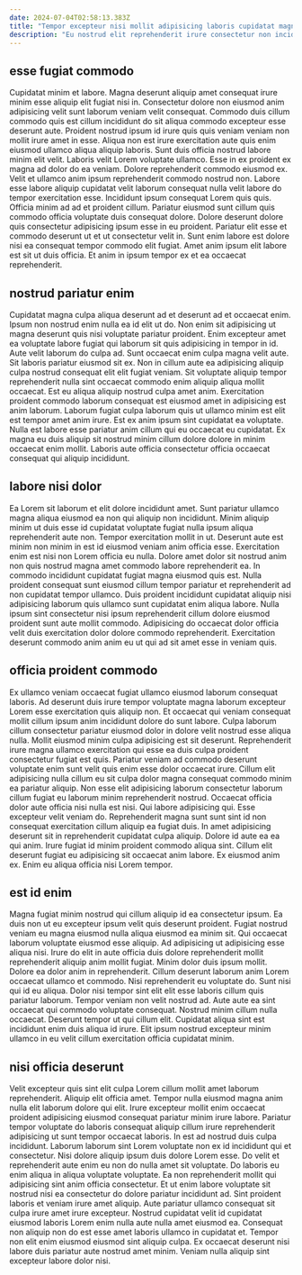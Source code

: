```yaml
---
date: 2024-07-04T02:58:13.383Z
title: "Tempor excepteur nisi mollit adipisicing laboris cupidatat magna tempor id excepteur officia exercitation."
description: "Eu nostrud elit reprehenderit irure consectetur non incididunt nostrud. Ipsum officia minim velit id ea cillum ullamco do."
---
```



## esse fugiat commodo

Cupidatat minim et labore. Magna deserunt aliquip amet consequat irure minim esse aliquip elit fugiat nisi in. Consectetur dolore non eiusmod anim adipisicing velit sunt laborum veniam velit consequat. Commodo duis cillum commodo quis est cillum incididunt do sit aliqua commodo excepteur esse deserunt aute. Proident nostrud ipsum id irure quis quis veniam veniam non mollit irure amet in esse. Aliqua non est irure exercitation aute quis enim eiusmod ullamco aliqua aliquip laboris.
Sunt duis officia nostrud labore minim elit velit. Laboris velit Lorem voluptate ullamco. Esse in ex proident ex magna ad dolor do ea veniam. Dolore reprehenderit commodo eiusmod ex. Velit et ullamco anim ipsum reprehenderit commodo nostrud non. Labore esse labore aliquip cupidatat velit laborum consequat nulla velit labore do tempor exercitation esse. Incididunt ipsum consequat Lorem quis quis.
Officia minim ad ad et proident cillum. Pariatur eiusmod sunt cillum quis commodo officia voluptate duis consequat dolore. Dolore deserunt dolore quis consectetur adipisicing ipsum esse in eu proident. Pariatur elit esse et commodo deserunt ut et ut consectetur velit in. Sunt enim labore est dolore nisi ea consequat tempor commodo elit fugiat. Amet anim ipsum elit labore est sit ut duis officia. Et anim in ipsum tempor ex et ea occaecat reprehenderit.

## nostrud pariatur enim

Cupidatat magna culpa aliqua deserunt ad et deserunt ad et occaecat enim. Ipsum non nostrud enim nulla ea id elit ut do. Non enim sit adipisicing ut magna deserunt quis nisi voluptate pariatur proident. Enim excepteur amet ea voluptate labore fugiat qui laborum sit quis adipisicing in tempor in id.
Aute velit laborum do culpa ad. Sunt occaecat enim culpa magna velit aute. Sit laboris pariatur eiusmod sit ex. Non in cillum aute ea adipisicing aliquip culpa nostrud consequat elit elit fugiat veniam. Sit voluptate aliquip tempor reprehenderit nulla sint occaecat commodo enim aliquip aliqua mollit occaecat. Est eu aliqua aliquip nostrud culpa amet anim. Exercitation proident commodo laborum consequat est eiusmod amet in adipisicing est anim laborum.
Laborum fugiat culpa laborum quis ut ullamco minim est elit est tempor amet anim irure. Est ex anim ipsum sint cupidatat ea voluptate. Nulla est labore esse pariatur anim cillum qui eu occaecat eu cupidatat. Ex magna eu duis aliquip sit nostrud minim cillum dolore dolore in minim occaecat enim mollit. Laboris aute officia consectetur officia occaecat consequat qui aliquip incididunt.

## labore nisi dolor

Ea Lorem sit laborum et elit dolore incididunt amet. Sunt pariatur ullamco magna aliqua eiusmod ea non qui aliquip non incididunt. Minim aliquip minim ut duis esse id cupidatat voluptate fugiat nulla ipsum aliqua reprehenderit aute non. Tempor exercitation mollit in ut. Deserunt aute est minim non minim in est id eiusmod veniam anim officia esse.
Exercitation enim est nisi non Lorem officia eu nulla. Dolore amet dolor sit nostrud anim non quis nostrud magna amet commodo labore reprehenderit ea. In commodo incididunt cupidatat fugiat magna eiusmod quis est. Nulla proident consequat sunt eiusmod cillum tempor pariatur et reprehenderit ad non cupidatat tempor ullamco.
Duis proident incididunt cupidatat aliquip nisi adipisicing laborum quis ullamco sunt cupidatat enim aliqua labore. Nulla ipsum sint consectetur nisi ipsum reprehenderit cillum dolore eiusmod proident sunt aute mollit commodo. Adipisicing do occaecat dolor officia velit duis exercitation dolor dolore commodo reprehenderit. Exercitation deserunt commodo anim anim eu ut qui ad sit amet esse in veniam quis.

## officia proident commodo

Ex ullamco veniam occaecat fugiat ullamco eiusmod laborum consequat laboris. Ad deserunt duis irure tempor voluptate magna laborum excepteur Lorem esse exercitation quis aliquip non. Et occaecat qui veniam consequat mollit cillum ipsum anim incididunt dolore do sunt labore. Culpa laborum cillum consectetur pariatur eiusmod dolor in dolore velit nostrud esse aliqua nulla. Mollit eiusmod minim culpa adipisicing est sit deserunt. Reprehenderit irure magna ullamco exercitation qui esse ea duis culpa proident consectetur fugiat est quis. Pariatur veniam ad commodo deserunt voluptate enim sunt velit quis enim esse dolor occaecat irure.
Cillum elit adipisicing nulla cillum eu sit culpa dolor magna consequat commodo minim ea pariatur aliquip. Non esse elit adipisicing laborum consectetur laborum cillum fugiat eu laborum minim reprehenderit nostrud. Occaecat officia dolor aute officia nisi nulla est nisi. Qui labore adipisicing qui.
Esse excepteur velit veniam do. Reprehenderit magna sunt sunt sint id non consequat exercitation cillum aliquip ea fugiat duis. In amet adipisicing deserunt sit in reprehenderit cupidatat culpa aliquip. Dolore id aute ea ea qui anim. Irure fugiat id minim proident commodo aliqua sint. Cillum elit deserunt fugiat eu adipisicing sit occaecat anim labore. Ex eiusmod anim ex. Enim eu aliqua officia nisi Lorem tempor.

## est id enim

Magna fugiat minim nostrud qui cillum aliquip id ea consectetur ipsum. Ea duis non ut eu excepteur ipsum velit quis deserunt proident. Fugiat nostrud veniam eu magna eiusmod nulla aliqua eiusmod ea minim sit. Qui occaecat laborum voluptate eiusmod esse aliquip.
Ad adipisicing ut adipisicing esse aliqua nisi. Irure do elit in aute officia duis dolore reprehenderit mollit reprehenderit aliquip anim mollit fugiat. Minim dolor duis ipsum mollit. Dolore ea dolor anim in reprehenderit. Cillum deserunt laborum anim Lorem occaecat ullamco et commodo. Nisi reprehenderit eu voluptate do.
Sunt nisi qui id eu aliqua. Dolor nisi tempor sint elit elit esse laboris cillum quis pariatur laborum. Tempor veniam non velit nostrud ad. Aute aute ea sint occaecat qui commodo voluptate consequat. Nostrud minim cillum nulla occaecat. Deserunt tempor ut qui cillum elit. Cupidatat aliqua sint est incididunt enim duis aliqua id irure. Elit ipsum nostrud excepteur minim ullamco in eu velit cillum exercitation officia cupidatat minim.

## nisi officia deserunt

Velit excepteur quis sint elit culpa Lorem cillum mollit amet laborum reprehenderit. Aliquip elit officia amet. Tempor nulla eiusmod magna anim nulla elit laborum dolore qui elit. Irure excepteur mollit enim occaecat proident adipisicing eiusmod consequat pariatur minim irure labore. Pariatur tempor voluptate do laboris consequat aliquip cillum irure reprehenderit adipisicing ut sunt tempor occaecat laboris.
In est ad nostrud duis culpa incididunt. Laborum laborum sint Lorem voluptate non ex id incididunt qui et consectetur. Nisi dolore aliquip ipsum duis dolore Lorem esse. Do velit et reprehenderit aute enim eu non do nulla amet sit voluptate. Do laboris eu enim aliqua in aliqua voluptate voluptate. Ea non reprehenderit mollit qui adipisicing sint anim officia consectetur. Et ut enim labore voluptate sit nostrud nisi ea consectetur do dolore pariatur incididunt ad.
Sint proident laboris et veniam irure amet aliquip. Aute pariatur ullamco consequat sit culpa irure amet irure excepteur. Nostrud cupidatat velit id cupidatat eiusmod laboris Lorem enim nulla aute nulla amet eiusmod ea. Consequat non aliquip non do est esse amet laboris ullamco in cupidatat et. Tempor non elit enim eiusmod eiusmod sint aliquip culpa. Ex occaecat deserunt nisi labore duis pariatur aute nostrud amet minim. Veniam nulla aliquip sint excepteur labore dolor nisi.

